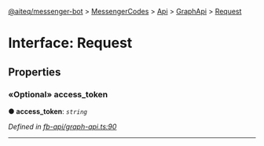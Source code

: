 [@aiteq/messenger-bot](../README.md) > [MessengerCodes](../modules/messengercodes.md) > [Api](../classes/messengercodes.api.md) > [GraphApi](../modules/messengercodes.api.graphapi.md) > [Request](../interfaces/messengercodes.api.graphapi.request.md)



# Interface: Request


## Properties
<a id="access_token"></a>

### «Optional» access_token

**●  access_token**:  *`string`* 

*Defined in [fb-api/graph-api.ts:90](https://github.com/aiteq/messenger-bot/blob/a540dbb/src/fb-api/graph-api.ts#L90)*





___


